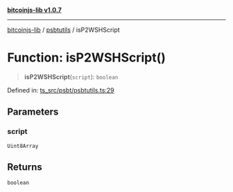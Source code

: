 [**bitcoinjs-lib v1.0.7**](../../../README.md)

***

[bitcoinjs-lib](../../../README.md) / [psbtutils](../README.md) / isP2WSHScript

# Function: isP2WSHScript()

> **isP2WSHScript**(`script`): `boolean`

Defined in: [ts\_src/psbt/psbtutils.ts:29](https://github.com/sCrypt-Inc/bitcoinjs-lib/blob/e3b2d1c4c35cd925f8b17063dc9eb0300cab46a2/ts_src/psbt/psbtutils.ts#L29)

## Parameters

### script

`Uint8Array`

## Returns

`boolean`
